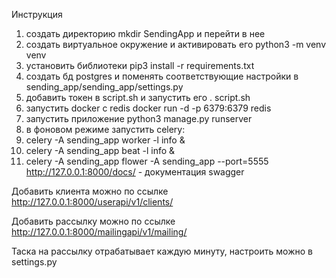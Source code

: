 Инструкция
1. создать директорию mkdir SendingApp и перейти в нее
2. создать виртуальное окружение и активировать его python3 -m venv venv
3. установить библиотеки pip3 install -r requirements.txt
4. создать бд postgres и поменять соответствующие настройки в sending_app/sending_app/settings.py
5. добавить токен в script.sh и запустить его . script.sh
6. запустить docker с redis docker run -d -p 6379:6379 redis
7. запустить приложение python3 manage.py runserver
8. в фоновом режиме запустить celery:
9. celery -A sending_app worker -l info &
10. celery -A sending_app beat -l info &
11. celery -A sending_app flower -A sending_app --port=5555
http://127.0.0.1:8000/docs/ - документация swagger


Добавить клиента можно по ссылке http://127.0.0.1:8000/userapi/v1/clients/

Добавить рассылку можно по ссылке http://127.0.0.1:8000/mailingapi/v1/mailing/


Таска на рассылку отрабатывает каждую минуту, настроить можно в settings.py


